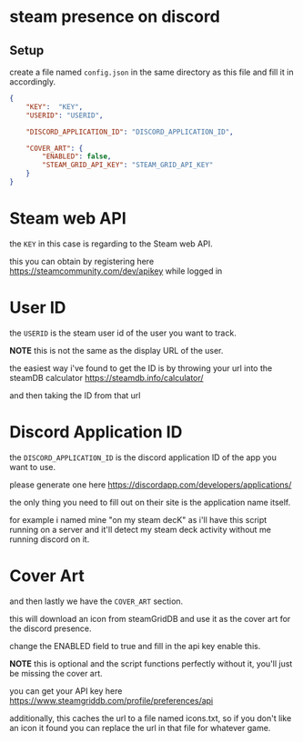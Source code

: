 # steam presence on discord
 
## Setup
create a file named `config.json` in the same directory as this file and fill it in accordingly.
 
```json
{
    "KEY":  "KEY",
    "USERID": "USERID",

    "DISCORD_APPLICATION_ID": "DISCORD_APPLICATION_ID",

    "COVER_ART": {
        "ENABLED": false,
        "STEAM_GRID_API_KEY": "STEAM_GRID_API_KEY"
    }
}
```
# Steam web API
the `KEY` in this case is regarding to the Steam web API.

this you can obtain by registering here https://steamcommunity.com/dev/apikey while logged in

# User ID
the `USERID` is the steam user id of the user you want to track.

**NOTE** this is not the same as the display URL of the user.

the easiest way i've found to get the ID is by throwing your url into the steamDB calculator https://steamdb.info/calculator/

and then taking the ID from that url

# Discord Application ID
the `DISCORD_APPLICATION_ID` is the discord application ID of the app you want to use.

please generate one here https://discordapp.com/developers/applications/

the only thing you need to fill out on their site is the application name itself.

for example i named mine "on my steam decK" as i'll have this script running on a server and it'll detect my steam deck activity without me running discord on it.

# Cover Art
and then lastly we have the `COVER_ART` section.

this will download an icon from steamGridDB and use it as the cover art for the discord presence.

change the ENABLED field to true and fill in the api key enable this.

**NOTE** this is optional and the script functions perfectly without it, you'll just be missing the cover art.

you can get your API key here https://www.steamgriddb.com/profile/preferences/api

additionally, this caches the url to a file named icons.txt, so if you don't like an icon it found you can replace the url in that file for whatever game.
